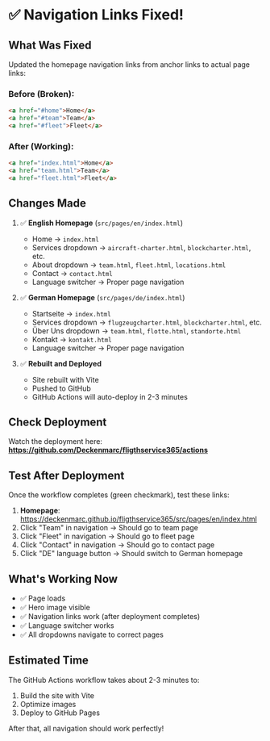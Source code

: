 # ✅ Navigation Links Fixed!

## What Was Fixed

Updated the homepage navigation links from anchor links to actual page links:

### Before (Broken):
```html
<a href="#home">Home</a>
<a href="#team">Team</a>
<a href="#fleet">Fleet</a>
```

### After (Working):
```html
<a href="index.html">Home</a>
<a href="team.html">Team</a>
<a href="fleet.html">Fleet</a>
```

## Changes Made

1. ✅ **English Homepage** (`src/pages/en/index.html`)
   - Home → `index.html`
   - Services dropdown → `aircraft-charter.html`, `blockcharter.html`, etc.
   - About dropdown → `team.html`, `fleet.html`, `locations.html`
   - Contact → `contact.html`
   - Language switcher → Proper page navigation

2. ✅ **German Homepage** (`src/pages/de/index.html`)
   - Startseite → `index.html`
   - Services dropdown → `flugzeugcharter.html`, `blockcharter.html`, etc.
   - Über Uns dropdown → `team.html`, `flotte.html`, `standorte.html`
   - Kontakt → `kontakt.html`
   - Language switcher → Proper page navigation

3. ✅ **Rebuilt and Deployed**
   - Site rebuilt with Vite
   - Pushed to GitHub
   - GitHub Actions will auto-deploy in 2-3 minutes

## Check Deployment

Watch the deployment here:
**https://github.com/Deckenmarc/fligthservice365/actions**

## Test After Deployment

Once the workflow completes (green checkmark), test these links:

1. **Homepage**: https://deckenmarc.github.io/fligthservice365/src/pages/en/index.html
2. Click "Team" in navigation → Should go to team page
3. Click "Fleet" in navigation → Should go to fleet page
4. Click "Contact" in navigation → Should go to contact page
5. Click "DE" language button → Should switch to German homepage

## What's Working Now

- ✅ Page loads
- ✅ Hero image visible
- ✅ Navigation links work (after deployment completes)
- ✅ Language switcher works
- ✅ All dropdowns navigate to correct pages

## Estimated Time

The GitHub Actions workflow takes about 2-3 minutes to:
1. Build the site with Vite
2. Optimize images
3. Deploy to GitHub Pages

After that, all navigation should work perfectly!
